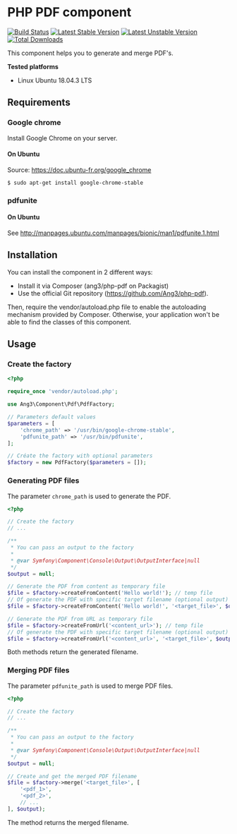 # PHP PDF component

[![Build Status](https://travis-ci.org/Ang3/php-pdf.svg?branch=master)](https://travis-ci.org/Ang3/php-pdf) [![Latest Stable Version](https://poser.pugx.org/ang3/php-pdf/v/stable)](https://packagist.org/packages/ang3/php-pdf) [![Latest Unstable Version](https://poser.pugx.org/ang3/php-pdf/v/unstable)](https://packagist.org/packages/ang3/php-pdf) [![Total Downloads](https://poser.pugx.org/ang3/php-pdf/downloads)](https://packagist.org/packages/ang3/php-pdf)

This component helps you to generate and merge PDF's.

**Tested platforms**

- Linux Ubuntu 18.04.3 LTS

## Requirements

### Google chrome

Install Google Chrome on your server.

#### On Ubuntu

Source: https://doc.ubuntu-fr.org/google_chrome

```console
$ sudo apt-get install google-chrome-stable
```

### pdfunite

#### On Ubuntu

See http://manpages.ubuntu.com/manpages/bionic/man1/pdfunite.1.html

## Installation

You can install the component in 2 different ways:

- Install it via Composer (ang3/php-pdf on Packagist)
- Use the official Git repository (https://github.com/Ang3/php-pdf).

Then, require the vendor/autoload.php file to enable the autoloading mechanism provided by Composer. 
Otherwise, your application won't be able to find the classes of this component.

## Usage

### Create the factory

```php
<?php

require_once 'vendor/autoload.php';

use Ang3\Component\Pdf\PdfFactory;

// Parameters default values
$parameters = [
	'chrome_path' => '/usr/bin/google-chrome-stable',
	'pdfunite_path' => '/usr/bin/pdfunite',
];

// Créate the factory with optional parameters
$factory = new PdfFactory($parameters = []);
```

### Generating PDF files

The parameter ```chrome_path``` is used to generate the PDF.

```php
<?php

// Create the factory
// ...

/**
 * You can pass an output to the factory
 * 
 * @var Symfony\Component\Console\Output\OutputInterface|null
 */
$output = null;

// Generate the PDF from content as temporary file
$file = $factory->createFromContent('Hello world!'); // temp file
// Of generate the PDF with specific target filename (optional output)
$file = $factory->createFromContent('Hello world!', '<target_file>', $output);

// Generate the PDF from URL as temporary file
$file = $factory->createFromUrl('<content_url>'); // temp file
// Of generate the PDF with specific target filename (optional output)
$file = $factory->createFromUrl('<content_url>', '<target_file>', $output);
```

Both methods return the generated filename.

### Merging PDF files

The parameter ```pdfunite_path``` is used to merge PDF files.

```php
<?php

// Create the factory
// ...

/**
 * You can pass an output to the factory
 * 
 * @var Symfony\Component\Console\Output\OutputInterface|null
 */
$output = null;

// Create and get the merged PDF filename
$file = $factory->merge('<target_file>', [
	'<pdf_1>',
	'<pdf_2>',
	// ...
], $output);
```

The method returns the merged filename.
